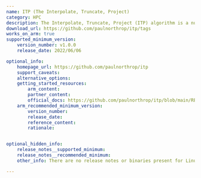 ```yaml
---
name: ITP (The Interpolate, Truncate, Project)
category: HPC
description: The Interpolate, Truncate, Project (ITP) algorithm is a numerical method used for solving root-finding problems.
download_url: https://github.com/paulnorthrop/itp/tags
works_on_arm: true
supported_minimum_version:
    version_number: v1.0.0
    release_date: 2022/06/06

optional_info:
    homepage_url: https://github.com/paulnorthrop/itp
    support_caveats: 
    alternative_options: 
    getting_started_resources:
        arm_content: 
        partner_content: 
        official_docs: https://github.com/paulnorthrop/itp/blob/main/README.md
    arm_recommended_minimum_version:
        version_number: 
        release_date:
        reference_content:
        rationale:


optional_hidden_info:
    release_notes__supported_minimum: 
    release_notes__recommended_minimum:
    other_info: There are no release notes or binaries present for Linux/ARM64. ITP version 1.0.0 is installed and tested on the Neoverse N1, using steps mentioned in the [README.md](https://github.com/paulnorthrop/itp/blob/v1.0.0/README.md).

---
```

